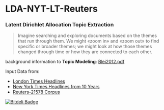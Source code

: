 LDA-NYT-LT-Reuters
==================

### Latent Dirichlet Allocation Topic Extraction  

> Imagine searching and exploring documents 
based on the themes that run through them. We might 
«zoom in» and «zoom out» to find specific or broader 
themes; we might look at how those themes changed 
through time or how they are connected to each other. 

background information to **Topic Modeling**: [Blei2012.pdf](http://www.cs.princeton.edu/~blei/papers/Blei2012.pdf)

Input Data from:
* [London Times Headlines](http://languagelog.ldc.upenn.edu/nll/?p=8737)
* [New York Times Headlines from 10 Years](https://code.google.com/p/rtexttools/source/browse/RTextTools/?r=a8b446edb01b569ac987a649d48a2f275e6e4188#RTextTools%2Fdata)
* [Reuters-21578 Corpus](http://www.daviddlewis.com/resources/testcollections/reuters21578/)


[![Bitdeli Badge](https://d2weczhvl823v0.cloudfront.net/davidhuser/lda-nyt-lt-reuters/trend.png)](https://bitdeli.com/free "Bitdeli Badge")

